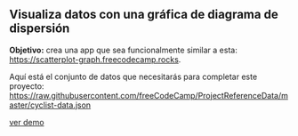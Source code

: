 ## Visualiza datos con una gráfica de diagrama de dispersión

**Objetivo:** crea una app que sea funcionalmente similar a esta: https://scatterplot-graph.freecodecamp.rocks.

Aquí está el conjunto de datos que necesitarás para completar este proyecto: https://raw.githubusercontent.com/freeCodeCamp/ProjectReferenceData/master/cyclist-data.json

[ver demo](https://visualizacion-de-datos-proyecto2.surge.sh/)

